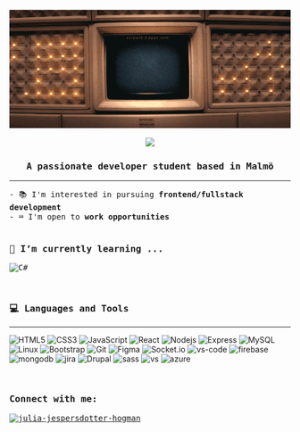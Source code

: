 
<p align="center" class="bg-black">
  <img src="https://github.com/juliajespersdotter/juliajespersdotter/blob/main/mother.webp" alt="animated" />
</p>

<!-- Typing SVG by DenverCoder1 - https://github.com/DenverCoder1/readme-typing-svg -->
<p align="center">
<a href="https://github.com/DenverCoder1/readme-typing-svg"><img src="https://readme-typing-svg.herokuapp.com/?lines=Hi+👋,+I'm+Julia+Jespersdotter++&font=Fira%20Code&center=true&width=440&height=45&color=03ff00&vCenter=true&size=22"></a>
</p>

<samp>
<h3 align="center">A passionate developer student based in Malmö</h3>
<hr/>
</samp>

<!--<img src="https://github.com/juliajespersdotter/juliajespersdotter/blob/main/xenomorph.gif" width="250" align="right" alt="animated"/>-->

<samp>
- 📚 I'm interested in pursuing <b>frontend/fullstack development</b><br>
- ⌨️ I'm open to <b>work opportunities</b><br>
</samp>
  
 <br>

<samp>
<h3 align="left">🌱 I’m currently learning ...</h3>


![C#](https://img.shields.io/badge/Csharp-35495E?style=for-the-badge&logo=csharp&logoColor=03ff00&color=042a05)

</samp>

<br>
  
<samp>
<h3 align="left">💻 Languages and Tools</h3>
<hr/>
</samp>
  
![HTML5](https://img.shields.io/badge/-HTML5-1d1f21?style=for-the-badge&logo=HTML5&logoColor=03ff00&color=042a05)
![CSS3](https://img.shields.io/badge/-CSS3-1d1f21?style=for-the-badge&logo=css3&logoColor=03ff00&color=042a05)
![JavaScript](https://img.shields.io/badge/-JavaScript-1d1f21?style=for-the-badge&logo=javascript&logoColor=03ff00&color=042a05)
![React](https://img.shields.io/badge/React-20232A?style=for-the-badge&logo=react&logoColor=03ff00&color=042a05)
![Nodejs](https://img.shields.io/badge/-Nodejs-1d1f21?style=for-the-badge&logo=node.js&logoColor=03ff00&color=042a05)
![Express](https://img.shields.io/badge/-Express-1d1f21?style=for-the-badge&logo=express&logoColor=03ff00&color=042a05)
![MySQL](https://img.shields.io/badge/-MySQL-1d1f21?style=for-the-badge&logo=mysql&logoColor=03ff00&color=042a05)
![Linux](https://img.shields.io/badge/-Linux-1d1f21?style=for-the-badge&logo=linux&logoColor=03ff00&color=042a05)
![Bootstrap](https://img.shields.io/badge/-Bootstrap-1d1f21?style=for-the-badge&logo=bootstrap&logoColor=03ff00&color=042a05)
![Git](https://img.shields.io/badge/-Git-1d1f21?style=for-the-badge&logo=git&logoColor=03ff00&color=042a05)
![Figma](https://img.shields.io/badge/-Figma-1d1f21?style=for-the-badge&logo=figma&logoColor=03ff00&color=042a05)
![Socket.io](https://img.shields.io/badge/-Socket.io-1d1f21?style=for-the-badge&logo=socket.io&logoColor=03ff00&color=042a05)
![vs-code](https://img.shields.io/badge/-vscode-1d1f21?style=for-the-badge&logo=visualstudiocode&logoColor=03ff00&color=042a05)
![firebase](https://img.shields.io/badge/-Firebase-1d1f21?style=for-the-badge&logo=firebase&logoColor=03ff00&color=042a05)
![mongodb](https://img.shields.io/badge/-Mongodb-1d1f21?style=for-the-badge&logo=mongodb&logoColor=03ff00&color=042a05)
![jira](https://img.shields.io/badge/-jira-1d1f21?style=for-the-badge&logo=jira&logoColor=03ff00&color=042a05)
![Drupal](https://img.shields.io/badge/Drupal-35495E?style=for-the-badge&logo=drupal&logoColor=03ff00&color=042a05)
![sass](https://img.shields.io/badge/sass-35495E?style=for-the-badge&logo=sass&logoColor=03ff00&color=042a05)
![vs](https://img.shields.io/badge/vs-35495E?style=for-the-badge&logo=visualstudio&logoColor=03ff00&color=042a05)
![azure](https://img.shields.io/badge/azure-35495E?style=for-the-badge&logo=microsoftazure&logoColor=03ff00&color=042a05)





<br>

<samp>
<h3 align="left">Connect with me:</h3>
<p align="left">
<a href="https://linkedin.com/in/julia-jespersdotter-hogman" target="blank"><img align="center" src="https://raw.githubusercontent.com/rahuldkjain/github-profile-readme-generator/master/src/images/icons/Social/linked-in-alt.svg" alt="julia-jespersdotter-hogman" height="30" width="40" /></a>
</p>
</samp>

